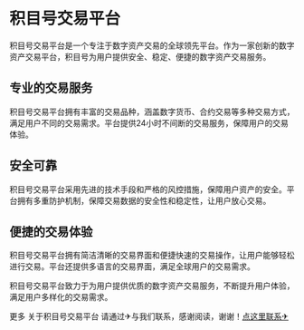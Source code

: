 # 积目号交易平台

积目号交易平台是一个专注于数字资产交易的全球领先平台。作为一家创新的数字资产交易平台，积目号为用户提供安全、稳定、便捷的数字资产交易服务。

## 专业的交易服务

积目号交易平台拥有丰富的交易品种，涵盖数字货币、合约交易等多种交易方式，满足用户不同的交易需求。平台提供24小时不间断的交易服务，保障用户的交易体验。

## 安全可靠

积目号交易平台采用先进的技术手段和严格的风控措施，保障用户资产的安全。平台拥有多重防护机制，保障交易数据的安全性和稳定性，让用户放心交易。

## 便捷的交易体验

积目号交易平台拥有简洁清晰的交易界面和便捷快速的交易操作，让用户能够轻松进行交易。平台还提供多语言的交易界面，满足全球用户的交易需求。

积目号交易平台致力于为用户提供优质的数字资产交易服务，不断提升用户体验，满足用户多样化的交易需求。

更多 关于积目号交易平台 请通过✈与我们联系，感谢阅读，谢谢！[点这里联系✈](https://ads.k02.cc)